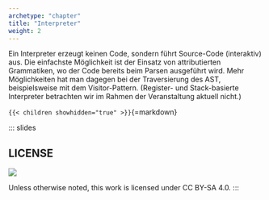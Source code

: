 ```yaml
---
archetype: "chapter"
title: "Interpreter"
weight: 2
---
```



Ein Interpreter erzeugt keinen Code, sondern führt Source-Code (interaktiv) aus. Die einfachste
Möglichkeit ist der Einsatz von attributierten Grammatiken, wo der Code bereits beim Parsen
ausgeführt wird. Mehr Möglichkeiten hat man dagegen bei der Traversierung des AST, beispielsweise
mit dem Visitor-Pattern. (Register- und Stack-basierte Interpreter betrachten wir im Rahmen der
Veranstaltung aktuell nicht.)


`{{< children showhidden="true" >}}`{=markdown}







<!-- DO NOT REMOVE - THIS IS A LAST SLIDE TO INDICATE THE LICENSE AND POSSIBLE EXCEPTIONS (IMAGES, ...). -->
::: slides
## LICENSE
![](https://licensebuttons.net/l/by-sa/4.0/88x31.png)

Unless otherwise noted, this work is licensed under CC BY-SA 4.0.
:::
